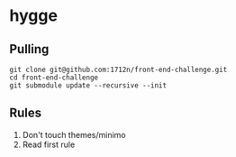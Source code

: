 # hygge

## Pulling

```
git clone git@github.com:1712n/front-end-challenge.git
cd front-end-challenge
git submodule update --recursive --init
```

## Rules

1. Don't touch themes/minimo
2. Read first rule
